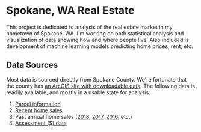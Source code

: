 # Spokane, WA Real Estate

This project is dedicated to analysis of the real estate market in my hometown of Spokane, WA. I'm working on both statistical analysis and visualization of data showing how and where people live. Also included is development of machine learning models predicting home prices, rent, etc.

## Data Sources

Most data is sourced directly from Spokane County. We're fortunate that the county has [an ArcGIS site with downloadable data](https://gisdatacatalog-spokanecounty.opendata.arcgis.com/). The following data is readily available, and mostly in a usable state for analysis:

1. [Parcel information](https://gisdatacatalog-spokanecounty.opendata.arcgis.com/datasets/parcels-1)
1. [Recent home sales](https://gisdatacatalog-spokanecounty.opendata.arcgis.com/datasets/property-sales-2019)
1. Past annual home sales ([2018](https://gisdatacatalog-spokanecounty.opendata.arcgis.com/datasets/property-sales-2018), [2017](https://gisdatacatalog-spokanecounty.opendata.arcgis.com/datasets/property-sales-2017), [2016](https://gisdatacatalog-spokanecounty.opendata.arcgis.com/datasets/property-sales-2016), etc.)
1. [Assessment ($) data](https://www.spokanecounty.org/4123/Property-Information-Downloads)